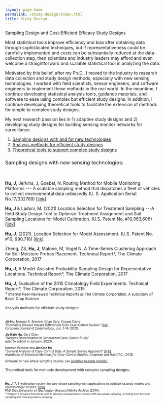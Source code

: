```yaml
---
layout: page-home
permalink: /study-design/index.html
title: Study Design
---
```


Sampling Design and Cost-Efficient Efficacy Study Designs

Most statistical tools improve efficiency and bias after obtaining data through sophisticated techniques, 
but if representativeness could be carefully implemented and costs can be substantially reduced at the data-collection step, then scientists and industry leaders may afford and even welcome a 
straightforward and scalable statistical tool in analyzing the data. 

Motivated by this belief, after my Ph.D., 
I moved to the industry to research data collection and study design methods, especially with new sensing technologies. I worked with field scientists, sensor engineers, and software engineers to implement these methods in the real world. In the meantime, I continue developing statistical analysis tools, guidance materials, and software to ease using complex but efficient study designs. In addition, I continue developing theoretical tools to facilitate the extension of methods for simple to complex study designs.

My next research passion lies in 1) adaptive study designs and 2) developing study designs for building sensing monitor networks for surveillance.  

1. [Sampling designs with and for new technologies](#study-design)
2. [Analysis methods for efficient study designs](#method)
3. [Theoretical tools to support complex study designs](#theory)





<h3 style="font-weight: normal"> Sampling designs with new sensing technologies: <a name="study-design"></a> </h3><br/>

   
**Hu, J**, Jerkins, J, Goebel, N. Routing Method for Mobile Monitoring Platforms --- A scalable sampling method that dispatches a fleet of vehicles to collect environmental data unbiasedly (U. S. Application Serial No.17/332789) [[link]](https://uspto.report/patent/app/20210377708) <br/>

**Hu, J** & Ladoni, M. (2021) Location Selection for Treatment Sampling ---A field Study Design Tool to Optimize Treatment Assignment and Soil Sampling Locations for Model Calibration. (U.S. Patent No. #10,963,606) [[link]](https://uspto.report/patent/grant/10,963,606) <br/> 

**Hu, J**.  (2021). Location Selection for Model Assessment. (U.S. Patent No. #10, 990,716) [[link]](https://uspto.report/patent/grant/10,990,716) <br/>

Zheng, ZS, **Hu, J**, Malone, M, Vogel N, A Time-Series Clustering
Approach for Soil Moisture Probes Placement. Technical Report*, The Climate Corporation, 2017

**Hu, J**, A Model-Assisted Probability Sampling Design for Representative
Locations. Technical Report*, The Climate Corporation, 2017
   
**Hu, J**, Evaluation of the 2015 Climatology Field Experiments. Technical Report*, The Climate Corporation, 2015 <br/>
*<small> Internal Peer-Reviewed Technical Reports @ The Climate Corporation, A subsidary of Bayer Crop Science <small> 
   
   
<h3 style="font-weight: normal"> Analysis methods for efficient study designs: <a name="method"></a> </h3> <br/>

   
**Jie Hu**, Norman E. Breslow, Chan Gary, Couper David<br/>
“Estimating Disease Hazard Differences from Case-Cohort Studies” [[link]](https://link.springer.com/article/10.1007/s10654-021-00739-3)<br/>
*European Journal of Epidemiology*, Jun, 1-14 (2021). <br/>

**Jie Kate Hu**, Gary Chan <br/>
“Weights Determination in Generalized Case-Cohort Study”<br/>
(plan to submit in January, 2023). <br/>
 
Norman Breslow and **Jie Kate Hu**<br/>
"Survival Analysis of Case-Control Data: A Sample Survey Approach" [[link]](https://www.mn.uio.no/math/english/research/groups/statistics-data-science/handbook-of-case-control-studies/chapter-17/)<br/>
*Handbook of Statistical Methods for Case-Control Studies*, Chapman and Hall/CRC, (2018). <br/>

Software for two-phase sampling studies: see [[additive hazards models]](http://www.katehu.com/models)      
   
<h3 style="font-weight: normal"> Theoretical tools for methods development with complex sampling designs: <a name="theory"></a> </h3> <br/>

   
**Hu, J** "A Z-estimation system for two-phase sampling with applications to additive hazards models and epidemiologic studies" [[link]](https://digital.lib.washington.edu/researchworks/handle/1773/27427) <br/> 
PhD Diss.*University of Washington ResearchWorks Archive* (2014).  <br/>
*<small> Chapter  2 provides theoretical tools to develop semiparametric models with two-phase sampling, including both Bernoulli sampling and finite population sampling <small>

